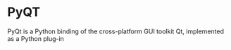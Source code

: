 # PyQT

PyQt is a Python binding of the cross-platform GUI toolkit Qt, implemented as a Python plug-in
